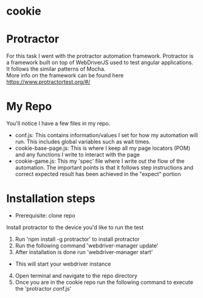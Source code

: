 # cookie

# Protractor
For this task I went with the protractor automation framework. Protractor is a framework built on top of WebDriverJS used to test angular applications. It follows the similar patterns of Mocha.  
More info on the framework can be found here https://www.protractortest.org/#/

# My Repo
You'll notice I have a few files in my repo.
* conf.js: This contains information/values I set for how my automation will run. This includes global variables such as wait times.
* cookie-base-page.js: This is where I keep all my page locators (POM) and any functions I write to interact with the page
* cookie-game.js: This my 'spec' file where I write out the flow of the automation. The important points is that it follows step instructions and correct expected result has been achieved in the "expect" portion

# Installation steps
* Prerequisite: clone repo

Install protractor to the device you'd like to run the test
1. Run 'npm install -g protractor' to install protractor
2. Run the following command 'webdriver-manager update'
3. After installation is done run 'webdriver-manager start'
  * This will start your webdriver instance
4. Open terminal and navigate to the repo directory
5. Once you are in the cookie repo run the following command to execute the 
'protractor conf.js'

